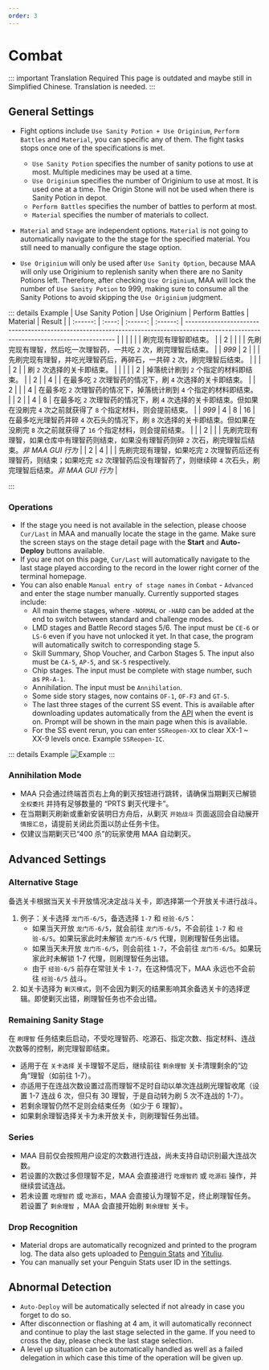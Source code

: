```yaml
---
order: 3
---
```


# Combat

::: important Translation Required
This page is outdated and maybe still in Simplified Chinese. Translation is needed.
:::

## General Settings

- Fight options include `Use Sanity Potion + Use Originium`, `Perform Battles` and `Material`, you can specific any of them. The fight tasks stops once one of the specifications is met.

  - `Use Sanity Potion` specifies the number of sanity potions to use at most. Multiple medicines may be used at a time.
  - `Use Originium` specifies the number of Originium to use at most. It is used one at a time. The Origin Stone will not be used when there is Sanity Potion in depot.
  - `Perform Battles` specifies the number of battles to perform at most.
  - `Material` specifies the number of materials to collect.

- `Material` and `Stage` are independent options. `Material` is not going to automatically navigate to the the stage for the specified material. You still need to manually configure the stage option.
- `Use Originium` will only be used after `Use Sanity Option`, because MAA will only use Originium to replenish sanity when there are no Sanity Potions left. Therefore, after checking `Use Originium`, MAA will lock the number of `Use Sanity Potion` to 999, making sure to consume all the Sanity Potions to avoid skipping the `Use Originium` judgment.

::: details Example
| Use Sanity Potion | Use Originium | Perform Battles | Material | Result |
| :------: | :----: | :------: | :------: | -------------------------------------------------------------------------------------------------------------------------------------- |
| | | | | 刷完现有理智即结束。 |
| 2 | | | | 先刷完现有理智，然后吃一次理智药，一共吃 `2` 次，刷完理智后结束。 |
| _999_ | 2 | | | 先刷完现有理智，并吃光理智药后，再碎石，一共碎 `2` 次，刷完理智后结束。 |
| | | 2 | | 刷 `2` 次选择的关卡即结束。 |
| | | | 2 | 掉落统计刷到 `2` 个指定的材料即结束。 |
| 2 | | 4 | | 在最多吃 `2` 次理智药的情况下，刷 `4` 次选择的关卡即结束。 |
| 2 | | | 4 | 在最多吃 `2` 次理智药的情况下，掉落统计刷到 `4` 个指定的材料即结束。 |
| 2 | | 4 | 8 | 在最多吃 `2` 次理智药的情况下，刷 `4` 次选择的关卡即结束。但如果在没刷完 `4` 次之前就获得了 `8` 个指定材料，则会提前结束。 |
| _999_ | 4 | 8 | 16 | 在最多吃光理智药并碎 `4` 次石头的情况下，刷 `8` 次选择的关卡即结束。但如果在没刷完 `8` 次之前就获得了 `16` 个指定材料，则会提前结束。 |
| | 2 | | | 先刷完现有理智，如果仓库中有理智药则结束，如果没有理智药则碎 `2` 次石，刷完理智后结束。_非 MAA GUI 行为_ |
| 2 | 4 | | | 先刷完现有理智，如果吃完 `2` 次理智药后还有理智药，则结束；如果吃完 ≤`2` 次理智药后没有理智药了，则继续碎 `4` 次石头，刷完理智后结束。_非 MAA GUI 行为_ |

:::

### Operations

- If the stage you need is not available in the selection, please choose `Cur/Last` in MAA and manually locate the stage in the game.
  Make sure the screen stays on the stage detail page with the **Start** and **Auto-Deploy** buttons available.
- If you are not on this page, `Cur/Last` will automatically navigate to the last stage played according to the record in the lower right corner of the terminal homepage.
- You can also enable `Manual entry of stage names` in `Combat` - `Advanced` and enter the stage number manually. Currently supported stages include:
  - All main theme stages, where `-NORMAL` or `-HARD` can be added at the end to switch between standard and challenge modes.
  - LMD stages and Battle Record stages 5/6. The input must be `CE-6` or `LS-6` even if you have not unlocked it yet. In that case, the program will automatically switch to corresponding stage 5.
  - Skill Summary, Shop Voucher, and Carbon Stages 5. The input also must be `CA-5`, `AP-5`, and `SK-5` respectively.
  - Chip stages. The input must be complete with stage number, such as `PR-A-1`.
  - Annihilation. The input must be `Annihilation`.
  - Some side story stages, now contains `OF-1`, `OF-F3` and `GT-5`.
  - The last three stages of the current SS event. This is available after downloading updates automatically from the [API](https://ota.maa.plus/MaaAssistantArknights/api/gui/StageActivity.json) when the event is on. Prompt will be shown in the main page when this is available.
  - For the SS event rerun, you can enter `SSReopen-XX` to clear XX-1 ~ XX-9 levels once. Example `SSReopen-IC`.

::: details Example
![Example](https://github.com/MaaAssistantArknights/MaaAssistantArknights/assets/56174894/e94a0842-a42f-449d-9f2e-f2339175cbdd)
:::

### Annihilation Mode

- MAA 只会通过终端首页右上角的剿灭按钮进行跳转，请确保当期剿灭已解锁 `全权委托` 并持有足够数量的 “PRTS 剿灭代理卡”。
- 在当期剿灭刷新或重新安装明日方舟后，从剿灭 `开始战斗` 页面返回会自动展开 `情报汇总`，请提前关闭此页面以防止任务卡住。
- 仅建议当期剿灭已“400 杀”的玩家使用 MAA 自动剿灭。

## Advanced Settings

### Alternative Stage

备选关卡根据当天关卡开放情况决定战斗关卡，即选择第一个开放关卡进行战斗。

1. 例子：关卡选择 `龙门币-6/5`，备选选择 `1-7` 和 `经验-6/5`：
   - 如果当天开放 `龙门币-6/5`，就会前往 `龙门币-6/5`，不会前往 `1-7` 和 `经验-6/5`。如果玩家此时未解锁 `龙门币-6/5` 代理，则刷理智任务出错。
   - 如果当天未开放 `龙门币-6/5`，则会前往 `1-7`，不会前往 `龙门币-6/5`。如果玩家此时未解锁 1-7 代理，则刷理智任务出错。
   - 由于 `经验-6/5` 前存在常驻关卡 `1-7`，在这种情况下，MAA 永远也不会前往 `经验-6/5` 战斗。
2. 如关卡选择为 `剿灭模式`，则不会因为剿灭的结果影响其余备选关卡的选择逻辑。即使剿灭出错，刷理智任务也不会出错。

### Remaining Sanity Stage

在 `刷理智` 任务结束后启动，不受吃理智药、吃源石、指定次数、指定材料、连战次数等的控制，刷完理智即结束。

- 适用于在 `关卡选择` 关卡理智不足后，继续前往 `剩余理智` 关卡清理剩余的“边角”理智（如前往 1-7）。
- 亦适用于在连战次数设置过高而理智不足时自动以单次连战刷光理智收尾（设置 1-7 连战 6 次，但只有 30 理智，于是自动转为刷 5 次不连战的 1-7）。
- 若剩余理智仍然不足则会结束任务（如少于 6 理智）。
- 如果剩余理智选择关卡为未开放关卡，则刷理智任务出错。

### Series

- MAA 目前仅会按照用户设定的次数进行连战，尚未支持自动识别最大连战次数。
- 若设置的次数过多但理智不足，MAA 会直接进行 `吃理智药` 或 `吃源石` 操作，并继续尝试连战。
- 若未设置 `吃理智药` 或 `吃源石`，MAA 会直接认为理智不足，终止刷理智任务。若设置了 `剩余理智` ，MAA 会直接开始刷 `剩余理智` 关卡。

### Drop Recognition

- Material drops are automatically recognized and printed to the program log. The data also gets uploaded to [Penguin Stats](https://penguin-stats.io/) and [Yituliu](https://ark.yituliu.cn/).
- You can manually set your Penguin Stats user ID in the settings.

## Abnormal Detection

- `Auto-Deploy` will be automatically selected if not already in case you forget to do so.
- After disconnection or flashing at 4 am, it will automatically reconnect and continue to play the last stage selected in the game. If you need to cross the day, please check the last stage selection.
- A level up situation can be automatically handled as well as a failed delegation in which case this time of the operation will be given up.
